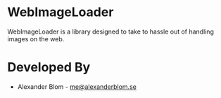 WebImageLoader
==============

WebImageLoader is a library designed to take to hassle out of handling images on the web.

Developed By
============

* Alexander Blom - <me@alexanderblom.se>